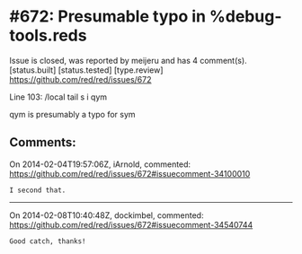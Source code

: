 
#672: Presumable typo in %debug-tools.reds
================================================================================
Issue is closed, was reported by meijeru and has 4 comment(s).
[status.built] [status.tested] [type.review]
<https://github.com/red/red/issues/672>

Line 103:       /local tail s i qym

qym is presumably a typo for sym



Comments:
--------------------------------------------------------------------------------

On 2014-02-04T19:57:06Z, iArnold, commented:
<https://github.com/red/red/issues/672#issuecomment-34100010>

    I second that.

--------------------------------------------------------------------------------

On 2014-02-08T10:40:48Z, dockimbel, commented:
<https://github.com/red/red/issues/672#issuecomment-34540744>

    Good catch, thanks!

